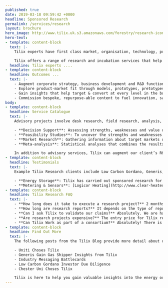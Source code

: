 ```yaml
---
published: true
date: 2019-03-18 09:59:42 +0000
headline: Sponsored Research
permalink: /services/research
layout: brochure
hero_image: http://www.tilix.uk.s3.amazonaws.com/forestry/research-icon.png
hero-text:
- template: content-block
  text: |-
    Tilix experts have first class market, organisation, technology, product and project insight and experience within the energy and clean-tech categories.

    Tilix offers a range of research and incubation services that help our clients frame their market, develop their business, manage innovation and better understand product-market fit.
  headline: Tilix experts ....
- template: content-block
  headline: Outcomes ...
  text: |-
    - Augment corporate strategy, business development and R&D functions.
    - Explore product-market fit through models, prototypes, pretotypes and minimal viable products.
    - Gain insights that help target & convert at every level in the business development funnel.
    - Commission bespoke, repurpose-able content to fuel innovation, sales and marketing activity.
body:
- template: content-block
  headline: Service Catalogue
  text: |-
    Advisory projects involve desk research, field research, analysis, synthesis and presentations served with dollops of creative thinking. Typical outputs from these projects include:

    - **Decision Support**: Assessing strengths, weaknesses and value of options available to business management, regulators and investors relating to size, timing and scope.
    - **Feasibility Studies**: To uncover the strengths and weaknesses of an existing business or proposed venture or project
    - **Market Research**: Gathering information about target markets or customers to support the business strategy process or business development activities.
    - **Meta-analysis**: Statistical analyses that combines the results of multiple scientific or market research studies.

    In addition to advisory services, Tilix can augment our client’s R&D functions by providing interim resource or delivering models, prototypes, pretotypes and minimal viable products.
- template: content-block
  headline: Testimonials
  text: |-
    Example Tilix Research clients include Low Carbon Gordano, Generis, National Grid, Ofgem and Univeristy of Chester. The following short cases show examples of Tilix advisory in practice.

    - **Energy Storage**: Tilix has carried out sponsored research for both [Uniti EV](https://www.uniti.earth/) and [Pivot Power](http://pivot-power.co.uk/). Two firms who have lithium-ion battery technology at the heart of their business models.
    - **Metering & Sensors**: [Logicor Heating](http://www.clear-heater.co.uk/), a leader in far-field IR heating technology, has benefited both tactically and strategically from Tilix Sponsored Research on a range of technical topics around metering and sensors.
- template: content-block
  headline: Tilix Research FAQ
  text: |-
    - **How long does it take to execute a research project?** 2 months is the average duration but shorter or longer projects are quite common.
    - **How long are research reports?** It depends on the type of report, the subject chosen, as well as other factors. Tilix reports range from 5 page market overviews or appraisals to upwards of 60 pages for in-depth studies.
    - **Can I ask Tilix to validate our claims?** Absolutely. We are happy to act as an independent 3rd party to validate your company's claims about its products or services. However, we don’t guarantee the outcome. If it is unfavourable, you should treat the report as internal lessons learnt rather than marketing collateral.
    - **Are research projects expensive?** The entry price for Tilix research projects is significantly lower than other similar products and services on the market. This is possible because Tilix has low overheads and diversified revenue streams.
    - **Can Tilix Work as part of a consortium?** Absolutely! There is no such thing as end to end or “we can do it all”. That’s why Tilix maintains symbiotic partnerships with our peers in academia, market research and innovation consulting.
- template: content-block
  headline: Find Out More
  text: |-
    The following posts from the Tilix Blog provide more detail about our research:

    - Uniti Choses Tilix
    - Generis Gain Gas Shipper Insights from Tilix
    - Industry Messaging Battlecards
    - Low Carbon Gordano Investor Due Diligence
    - Chester Uni Choses Tilix

    Tilix is here to help you gain valuable insights into the energy or clean-tech topics of interest to your business. Don't hesitate to contact us if you want to discuss our value proposition more detail or would like to see more example outputs from the research cycle, including: project proposals, data, methods, workflows, software, project reports and research articles.
---
```

